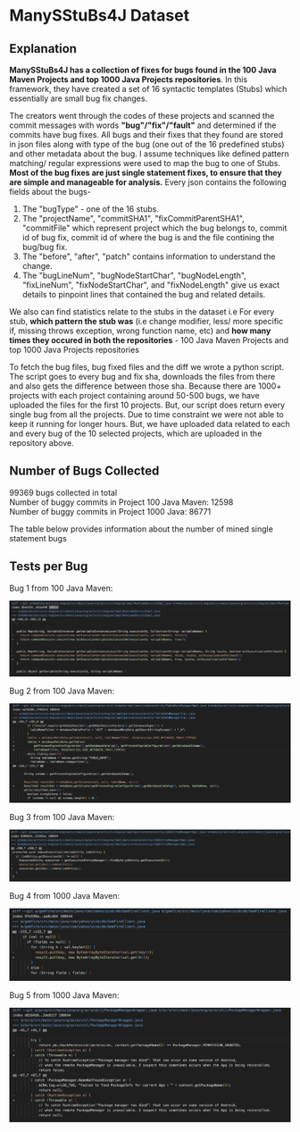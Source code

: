 # ManySStuBs4J Dataset

## Explanation
**ManySStuBs4J has a collection of fixes for bugs found in the 100 Java Maven Projects and top 1000 Java Projects repositories**. In this framework, they have created a set of 16 syntactic templates (Stubs) which essentially are small bug fix changes. 

The creators went through the codes of these projects and scanned the commit messages with words **"bug"/"fix"/"fault"** and determined if the commits have bug fixes. All bugs and their fixes that they found are stored in json files along with type of the bug (one out of the 16 predefined stubs) and other metadata about the bug. I assume techniques like defined pattern matching/ regular expressions were used to map the bug to one of Stubs.
**Most of the bug fixes are just single statement fixes, to ensure that they are simple and manageable for analysis.** 
Every json contains the following fields about the bugs-
1. The "bugType" - one of the 16 stubs.
2. The "projectName", "commitSHA1", "fixCommitParentSHA1", "commitFile" which represent project which the bug belongs to, commit id of bug fix, commit id of where the bug is  and the file contining the bug/bug fix.
3. The "before", "after", "patch" contains information to understand the change.
4. The "bugLineNum", "bugNodeStartChar", "bugNodeLength", "fixLineNum", "fixNodeStartChar", and "fixNodeLength" give us exact details to pinpoint lines that contained the bug and related details.
   
We also can find statistics relate to the stubs in the dataset i.e For every stub, **which pattern the stub was** (i.e change modifier, less/ more specific if, missing throws exception, wrong function name, etc) and **how many times they occured in both the repositories** - 100 Java Maven Projects and top 1000 Java Projects repositories

To fetch the bug files, bug fixed files and the diff we wrote a python script. The script goes to every bug and fix sha, downloads the files from there and also gets the difference between those sha. Because there are 1000+ projects with each project containing around 50-500 bugs, we have uploaded the files for the first 10 projects. But, our script does return every single bug from all the projects. Due to time constraint we were not able to keep it running for longer hours. But, we have uploaded data related to each and every bug of the 10 selected projects, which are uploaded in the repository above.

## Number of Bugs Collected

99369 bugs collected in total <br>
Number of buggy commits in Project 100 Java Maven: 12598  <br>
Number of buggy commits in Project 1000 Java: 86771 <br>


The table below provides information about the number of mined single statement bugs 


## Tests per Bug

Bug 1 from 100 Java Maven: 

![alt text](https://github.com/ShreyaChaudhary1211/CS527-Project/blob/main/images/ManySStuBs4J_Bug1.png)


Bug 2 from 100 Java Maven: 

![alt text](https://github.com/ShreyaChaudhary1211/CS527-Project/blob/main/images/ManySStuBs4J_Bug2.png)


Bug 3 from 100 Java Maven: 

![alt text](https://github.com/ShreyaChaudhary1211/CS527-Project/blob/main/images/ManySStuBs4J_Bug3.png)



Bug 4 from 1000 Java Maven: 

![alt text](https://github.com/ShreyaChaudhary1211/CS527-Project/blob/main/images/ManySStuBs4J_Bug4.png)




Bug 5 from 1000 Java Maven: 

![alt text](https://github.com/ShreyaChaudhary1211/CS527-Project/blob/main/images/ManySStuBs4J_Bug5.png)


